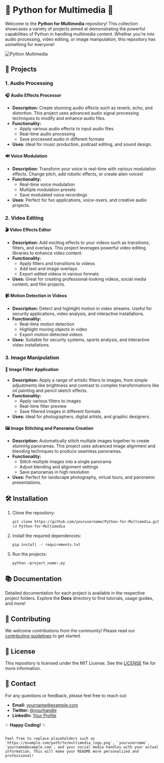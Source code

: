 # 🎥 Python for Multimedia 🎵

Welcome to the **Python for Multimedia** repository! This collection showcases a variety of projects aimed at demonstrating the powerful capabilities of Python in handling multimedia content. Whether you're into audio processing, video editing, or image manipulation, this repository has something for everyone!

![Python Multimedia](https://example.com/path/to/multimedia_logo.png)

## 📂 Projects

### 1. Audio Processing

#### 🎧 **Audio Effects Processor**
   - **Description:** Create stunning audio effects such as reverb, echo, and distortion. This project uses advanced audio signal processing techniques to modify and enhance audio files.
   - **Functionality:**
     - Apply various audio effects to input audio files
     - Real-time audio processing
     - Save processed audio in different formats
   - **Uses:** Ideal for music production, podcast editing, and sound design.

#### 🔊 **Voice Modulation**
   - **Description:** Transform your voice in real-time with various modulation effects. Change pitch, add robotic effects, or create alien voices!
   - **Functionality:**
     - Real-time voice modulation
     - Multiple modulation presets
     - Save modulated voice recordings
   - **Uses:** Perfect for fun applications, voice-overs, and creative audio projects.

### 2. Video Editing

#### 🎬 **Video Effects Editor**
   - **Description:** Add exciting effects to your videos such as transitions, filters, and overlays. This project leverages powerful video editing libraries to enhance video content.
   - **Functionality:**
     - Apply filters and transitions to videos
     - Add text and image overlays
     - Export edited videos in various formats
   - **Uses:** Great for creating professional-looking videos, social media content, and film projects.

#### 📹 **Motion Detection in Videos**
   - **Description:** Detect and highlight motion in video streams. Useful for security applications, video analysis, and interactive installations.
   - **Functionality:**
     - Real-time motion detection
     - Highlight moving objects in video
     - Export motion-detected videos
   - **Uses:** Suitable for security systems, sports analysis, and interactive video installations.

### 3. Image Manipulation

#### 📸 **Image Filter Application**
   - **Description:** Apply a range of artistic filters to images, from simple adjustments like brightness and contrast to complex transformations like oil painting and pencil sketch effects.
   - **Functionality:**
     - Apply various filters to images
     - Real-time filter preview
     - Save filtered images in different formats
   - **Uses:** Ideal for photographers, digital artists, and graphic designers.

#### 🖼️ **Image Stitching and Panorama Creation**
   - **Description:** Automatically stitch multiple images together to create stunning panoramas. This project uses advanced image alignment and blending techniques to produce seamless panoramas.
   - **Functionality:**
     - Stitch multiple images into a single panorama
     - Adjust blending and alignment settings
     - Save panoramas in high resolution
   - **Uses:** Perfect for landscape photography, virtual tours, and panoramic presentations.

## 🛠️ Installation

1. Clone the repository:
   ```bash
   git clone https://github.com/yourusername/Python-for-Multimedia.git
   cd Python-for-Multimedia
   ```

2. Install the required dependencies:
   ```bash
   pip install -r requirements.txt
   ```

3. Run the projects:
   ```bash
   python <project_name>.py
   ```

## 📚 Documentation

Detailed documentation for each project is available in the respective project folders. Explore the **Docs** directory to find tutorials, usage guides, and more!

## 🤝 Contributing

We welcome contributions from the community! Please read our [contributing guidelines](CONTRIBUTING.md) to get started.

## 📝 License

This repository is licensed under the MIT License. See the [LICENSE](LICENSE) file for more information.

## 💬 Contact

For any questions or feedback, please feel free to reach out:
- **Email:** yourname@example.com
- **Twitter:** [@yourhandle](https://twitter.com/yourhandle)
- **LinkedIn:** [Your Profile](https://linkedin.com/in/yourprofile)


✨ **Happy Coding!** ✨
```

Feel free to replace placeholders such as `https://example.com/path/to/multimedia_logo.png`, `yourusername`, `yourname@example.com`, and your social media handles with your actual information. This will make your README more personalized and professional!
